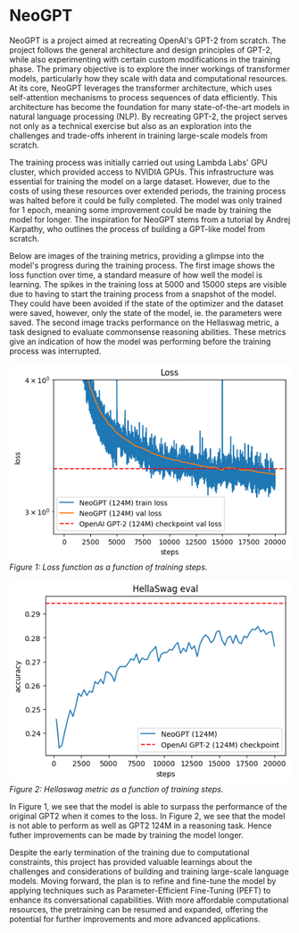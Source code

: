 # NeoGPT

NeoGPT is a project aimed at recreating OpenAI's GPT-2 from scratch. The project follows the general architecture and design principles of GPT-2, while also experimenting with certain custom modifications in the training phase. The primary objective is to explore the inner workings of transformer models, particularly how they scale with data and computational resources. At its core, NeoGPT leverages the transformer architecture, which uses self-attention mechanisms to process sequences of data efficiently. This architecture has become the foundation for many state-of-the-art models in natural language processing (NLP). By recreating GPT-2, the project serves not only as a technical exercise but also as an exploration into the challenges and trade-offs inherent in training large-scale models from scratch.

The training process was initially carried out using Lambda Labs' GPU cluster, which provided access to NVIDIA GPUs. This infrastructure was essential for training the model on a large dataset. However, due to the costs of using these resources over extended periods, the training process was halted before it could be fully completed. The model was only trained for 1 epoch, meaning some improvement could be made by training the model for longer. The inspiration for NeoGPT stems from a tutorial by Andrej Karpathy, who outlines the process of building a GPT-like model from scratch.

Below are images of the training metrics, providing a glimpse into the model's progress during the training process. The first image shows the loss function over time, a standard measure of how well the model is learning. The spikes in the training loss at 5000 and 15000 steps are visible due to having to start the training process from a snapshot of the model. They could have been avoided if the state of the optimizer and the dataset were saved, however, only the state of the model, ie. the parameters were saved. The second image tracks performance on the Hellaswag metric, a task designed to evaluate commonsense reasoning abilities. These metrics give an indication of how the model was performing before the training process was interrupted.

![Image of the loss function as a function of training step](Images/Loss.png)  
*Figure 1: Loss function as a function of training steps.*

![Image of the hellaswag metric as a function of training step](Images/Hellaswag.png)  
*Figure 2: Hellaswag metric as a function of training steps.*

In Figure 1, we see that the model is able to surpass the performance of the original GPT2 when it comes to the loss. In Figure 2, we see that the model is not able to perform as well as GPT2 124M in a reasoning task. Hence futher improvements can be made by training the model longer.

Despite the early termination of the training due to computational constraints, this project has provided valuable learnings about the challenges and considerations of building and training large-scale language models. Moving forward, the plan is to refine and fine-tune the model by applying techniques such as Parameter-Efficient Fine-Tuning (PEFT) to enhance its conversational capabilities. With more affordable computational resources, the pretraining can be resumed and expanded, offering the potential for further improvements and more advanced applications.
